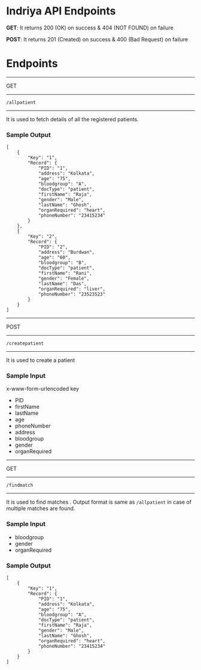 # Indriya API Endpoints
<b>GET</b>: It returns 200 (OK) on success & 404 (NOT FOUND) on failure


<b>POST</b>: It returns 201 (Created) on success & 400 (Bad Request) on failure

# Endpoints

<hr>
GET
<hr>
<code>/allpatient</code>
<hr>
It is used to fetch details of all the registered patients.

### Sample Output

```
[
    {
        "Key": "1",
        "Record": {
            "PID": "1",
            "address": "Kolkata",
            "age": "75",
            "bloodgroup": "A",
            "docType": "patient",
            "firstName": "Raja",
            "gender": "Male",
            "lastName": "Ghosh",
            "organRequired": "heart",
            "phoneNumber": "23415234"
        }
    },
    {
        "Key": "2",
        "Record": {
            "PID": "2",
            "address": "Burdwan",
            "age": "60",
            "bloodgroup": "B",
            "docType": "patient",
            "firstName": "Rani",
            "gender": "Female",
            "lastName": "Das",
            "organRequired": "liver",
            "phoneNumber": "23523523"
        }
    }
]
```
<hr>
POST
<hr>
<code>/createpatient</code>
<hr>
It is used to create a patient

### Sample Input

x-www-form-urlencoded key

<ul>
<li>PID  </li>
<li>firstName  </li>
<li>lastName  </li>
<li>age  </li>
<li>phoneNumber </li>
<li>address </li>
<li>bloodgroup</li>
<li>gender</li>
<li>organRequired</li>
</ul>

<hr>
GET
<hr>
<code>/findmatch</code>
<hr>
It is used to find matches . Output format is same as <code>/allpatient</code> in case of multiple matches are found.

### Sample Input

<ul>
<li>bloodgroup</li>
<li>gender</li>
<li>organRequired</li>
</ul>

### Sample Output

```
[
    {
        "Key": "1",
        "Record": {
            "PID": "1",
            "address": "Kolkata",
            "age": "75",
            "bloodgroup": "A",
            "docType": "patient",
            "firstName": "Raja",
            "gender": "Male",
            "lastName": "Ghosh",
            "organRequired": "heart",
            "phoneNumber": "23415234"
        }
    }
]
```